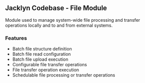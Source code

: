 ## Jacklyn Codebase - File Module
Module used to manage system-wide file processing and transfer operations locally and to and from external systems.

### Features
* Batch file structure definition
* Batch file read configuration
* Batch file upload execution
* Configurable file transfer operations
* File transfer operation execution
* Schedulable file processing or transfer operations
